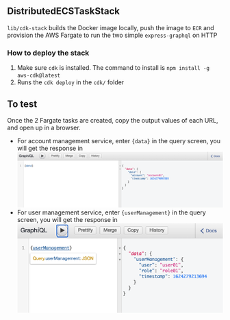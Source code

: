 ## DistributedECSTaskStack

`lib/cdk-stack` builds the Docker image locally, push the image to `ECR` and provision the AWS Fargate to run the two simple `express-graphql` on HTTP

### How to deploy the stack

1. Make sure `cdk` is installed. The command to install is `npm install -g aws-cdk@latest`
2. Runs the `cdk deploy` in the `cdk/` folder

## To test
Once the 2 Fargate tasks are created, copy the output values of each URL, and open up in a browser.

* For account management service, enter `{data}` in the query screen, you will get the response in ![image](contents/accountManagement.png)
* For user management service, enter `{userManagement}` in the query screen, you will get the response in ![image](contents/userManagement.png)

